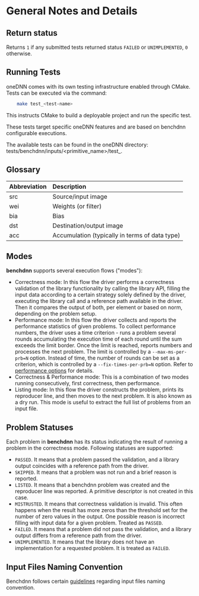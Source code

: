 # General Notes and Details

## Return status

Returns `1` if any submitted tests returned status `FAILED` or `UNIMPLEMENTED`,
`0` otherwise.

## Running Tests

oneDNN comes with its own testing infrastructure enabled through CMake. Tests
can be executed via the command:
``` sh
    make test_<test-name>
```
This instructs CMake to build a deployable project and run the specific test.

These tests target specific oneDNN features and are based on benchdnn
configurable executions.

The available tests can be found in the oneDNN directory:
tests/benchdnn/inputs/<primitive_name>/test_<test-name>.

## Glossary

| Abbreviation | Description
| :---         | :---
| src          | Source/input image
| wei          | Weights (or filter)
| bia          | Bias
| dst          | Destination/output image
| acc          | Accumulation (typically in terms of data type)

## Modes

**benchdnn** supports several execution flows ("modes"):
* Correctness mode: In this flow the driver performs a correctness validation of
  the library functionality by calling the library API, filling the input data
  according to a certain strategy solely defined by the driver, executing the
  library call and a reference path available in the driver. Then it compares
  the output of both, per element or based on norm, depending on the problem
  setup.
* Performance mode: In this flow the driver collects and reports the performance
  statistics of given problems. To collect performance numbers, the driver uses
  a time criterion - runs a problem several rounds accumulating the execution
  time of each round until the sum exceeds the limit border. Once the limit is
  reached, reports numbers and processes the next problem. The limit is
  controlled by a `--max-ms-per-prb=N` option. Instead of time, the number of
  rounds can be set as a criterion, which is controlled by a
  `--fix-times-per-prb=N` option. Refer to
  [performance options](knobs_common.md) for details.
* Correctness & Performance mode: This is a combination of two modes running
  consecutively, first correctness, then performance.
* Listing mode: In this flow the driver constructs the problem, prints its
  reproducer line, and then moves to the next problem. It is also known as a
  dry run. This mode is useful to extract the full list of problems from an
  input file.

## Problem Statuses

Each problem in **benchdnn** has its status indicating the result of running a
problem in the correctness mode. Following statuses are supported:
* `PASSED`. It means that a problem passed the validation, and a library output
  coincides with a reference path from the driver.
* `SKIPPED`. It means that a problem was not run and a brief reason is reported.
* `LISTED`. It means that a benchdnn problem was created and the reproducer line
  was reported. A primitive descriptor is not created in this case.
* `MISTRUSTED`. It means that correctness validation is invalid. This often
  happens when the result has more zeros than the threshold set for the number
  of zero values in the output. One possible reason is incorrect filling with
  input data for a given problem. Treated as `PASSED`.
* `FAILED`. It means that a problem did not pass the validation, and a library
  output differs from a reference path from the driver.
* `UNIMPLEMENTED`. It means that the library does not have an implementation for
  a requested problem. It is treated as `FAILED`.

## Input Files Naming Convention

Benchdnn follows certain [guidelines](benchdnn_input_files_naming_convention.md)
regarding input files naming convention.
